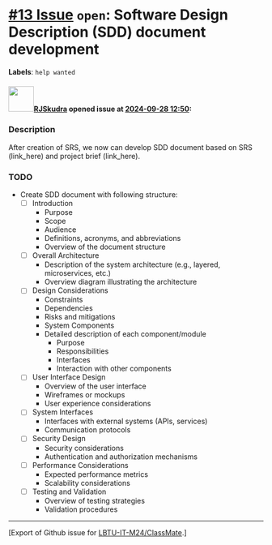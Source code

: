 # [\#13 Issue](https://github.com/LBTU-IT-M24/ClassMate/issues/13) `open`: Software Design Description (SDD) document development

**Labels**: `help wanted`

#### <img src="https://avatars.githubusercontent.com/u/47944724?v=4" width="50">[RJSkudra](https://github.com/RJSkudra) opened issue at [2024-09-28 12:50](https://github.com/LBTU-IT-M24/ClassMate/issues/13):

### Description

After creation of SRS, we now can develop SDD document based on SRS
(link\_here) and project brief (link\_here).

### TODO

-   Create SDD document with following structure:
    -   ☐ Introduction
        -   Purpose
        -   Scope
        -   Audience
        -   Definitions, acronyms, and abbreviations
        -   Overview of the document structure
    -   ☐ Overall Architecture
        -   Description of the system architecture (e.g., layered,
            microservices, etc.)
        -   Overview diagram illustrating the architecture
    -   ☐ Design Considerations
        -   Constraints
        -   Dependencies
        -   Risks and mitigations
        -   System Components
        -   Detailed description of each component/module
            -   Purpose
            -   Responsibilities
            -   Interfaces
            -   Interaction with other components
    -   ☐ User Interface Design
        -   Overview of the user interface
        -   Wireframes or mockups
        -   User experience considerations
    -   ☐ System Interfaces
        -   Interfaces with external systems (APIs, services)
        -   Communication protocols
    -   ☐ Security Design
        -   Security considerations
        -   Authentication and authorization mechanisms
    -   ☐ Performance Considerations
        -   Expected performance metrics
        -   Scalability considerations
    -   ☐ Testing and Validation
        -   Overview of testing strategies
        -   Validation procedures

------------------------------------------------------------------------

\[Export of Github issue for
[LBTU-IT-M24/ClassMate](https://github.com/LBTU-IT-M24/ClassMate).\]
